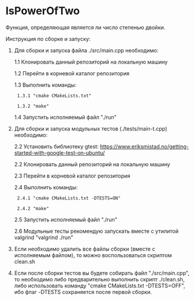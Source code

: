 # IsPowerOfTwo

Функция, определяющая является ли число степенью двойки.

Инструкция по сборке и запуску:

1. Для сборки и запуска файла ./src/main.cpp необходимо:

	1.1 Клонировать данный репозиторий на локальную машину
	
	1.2 Перейти в корневой каталог репозитория
	
	1.3 Выполнить команды:
	
		1.3.1 "cmake CMakeLists.txt"
		
		1.3.2 "make"
		
	1.4 Запустить исполняемый файл "./run"
	
2. Для сборки и запуска модульных тестов (./tests/main-t.cpp) необходимо:

	2.2 Установить библиотеку gtest: https://www.eriksmistad.no/getting-started-with-google-test-on-ubuntu/
	
	2.2 Клонировать данный репозиторий на локальную машину
	
	2.3 Перейти в корневой каталог репозитория
	
	2.4 Выполнить команды:
	
		2.4.1 "cmake CMakeLists.txt -DTESTS=ON"
		
		2.4.2 "make"
		
	2.5 Запустить исполняемый файл "./run"
	
	2.6 Модульные тесты рекомендую запускать вместе с утилитой valgrind "valgrind ./run"
	
4. Если необходимо удалить все файлы сборки (вместе с исполняемым файлом), то можно воспользоваться скриптом clean.sh

5. Если после сборки тестов вы будете собирать файл "./src/main.cpp", то необходимо либо предварительно выполнить скрипт ./clean.sh, либо использовать команду "cmake CMakeLists.txt -DTESTS=OFF", ибо флаг -DTESTS сохраняется после первой сборки.
